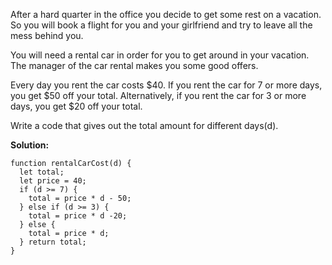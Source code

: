 After a hard quarter in the office you decide to get some rest on a vacation. So you will book a flight for you and your girlfriend and try to leave all the mess behind you.

You will need a rental car in order for you to get around in your vacation. The manager of the car rental makes you some good offers.

Every day you rent the car costs $40. If you rent the car for 7 or more days, you get $50 off your total. Alternatively, if you rent the car for 3 or more days, you get $20 off your total.

Write a code that gives out the total amount for different days(d).  
  
**Solution:**
```
function rentalCarCost(d) {
  let total;
  let price = 40;
  if (d >= 7) {
    total = price * d - 50; 
  } else if (d >= 3) {
    total = price * d -20;
  } else {
    total = price * d;
  } return total;
}
```
